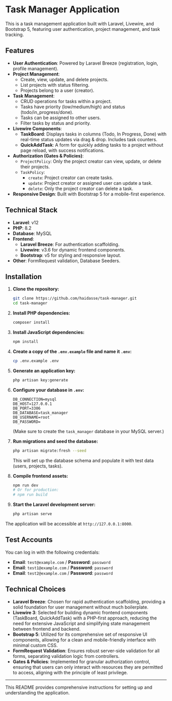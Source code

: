 # Task Manager Application

This is a task management application built with Laravel, Livewire, and Bootstrap 5, featuring user authentication, project management, and task tracking.

## Features

-   **User Authentication**: Powered by Laravel Breeze (registration, login, profile management).
-   **Project Management**:
    -   Create, view, update, and delete projects.
    -   List projects with status filtering.
    -   Projects belong to a user (creator).
-   **Task Management**:
    -   CRUD operations for tasks within a project.
    -   Tasks have priority (low/medium/high) and status (todo/in_progress/done).
    -   Tasks can be assigned to other users.
    -   Filter tasks by status and priority.
-   **Livewire Components**:
    -   **TaskBoard**: Displays tasks in columns (Todo, In Progress, Done) with real-time status updates via drag & drop. Includes task counters.
    -   **QuickAddTask**: A form for quickly adding tasks to a project without page reload, with success notifications.
-   **Authorization (Gates & Policies)**:
    -   `ProjectPolicy`: Only the project creator can view, update, or delete their projects.
    -   `TaskPolicy`:
        -   `create`: Project creator can create tasks.
        -   `update`: Project creator or assigned user can update a task.
        -   `delete`: Only the project creator can delete a task.
-   **Responsive Design**: Built with Bootstrap 5 for a mobile-first experience.

## Technical Stack

-   **Laravel**: v12
-   **PHP**: 8.2
-   **Database**: MySQL
-   **Frontend**:
    -   **Laravel Breeze**: For authentication scaffolding.
    -   **Livewire**: v3.6 for dynamic frontend components.
    -   **Bootstrap**: v5 for styling and responsive layout.
-   **Other**: FormRequest validation, Database Seeders.

## Installation

1.  **Clone the repository:**
    ```bash
    git clone https://github.com/haidasse/task-manager.git
    cd task-manager
    ```

2.  **Install PHP dependencies:**
    ```bash
    composer install
    ```

3.  **Install JavaScript dependencies:**
    ```bash
    npm install
    ```

4.  **Create a copy of the `.env.example` file and name it `.env`:**
    ```bash
    cp .env.example .env
    ```

5.  **Generate an application key:**
    ```bash
    php artisan key:generate
    ```

6.  **Configure your database in `.env`:**
    ```dotenv
    DB_CONNECTION=mysql
    DB_HOST=127.0.0.1
    DB_PORT=3306
    DB_DATABASE=task_manager
    DB_USERNAME=root
    DB_PASSWORD=
    ```
    (Make sure to create the `task_manager` database in your MySQL server.)

7.  **Run migrations and seed the database:**
    ```bash
    php artisan migrate:fresh --seed
    ```
    This will set up the database schema and populate it with test data (users, projects, tasks).

8.  **Compile frontend assets:**
    ```bash
    npm run dev
    # Or for production:
    # npm run build
    ```

9.  **Start the Laravel development server:**
    ```bash
    php artisan serve
    ```

The application will be accessible at `http://127.0.0.1:8000`.

## Test Accounts

You can log in with the following credentials:

*   **Email**: `test@example.com` / **Password**: `password`
*   **Email**: `test1@example.com` / **Password**: `password`
*   **Email**: `test2@example.com` / **Password**: `password`

## Technical Choices

*   **Laravel Breeze**: Chosen for rapid authentication scaffolding, providing a solid foundation for user management without much boilerplate.
*   **Livewire 3**: Selected for building dynamic frontend components (TaskBoard, QuickAddTask) with a PHP-first approach, reducing the need for extensive JavaScript and simplifying state management between frontend and backend.
*   **Bootstrap 5**: Utilized for its comprehensive set of responsive UI components, allowing for a clean and mobile-friendly interface with minimal custom CSS.
*   **FormRequest Validation**: Ensures robust server-side validation for all forms, separating validation logic from controllers.
*   **Gates & Policies**: Implemented for granular authorization control, ensuring that users can only interact with resources they are permitted to access, aligning with the principle of least privilege.

---

This README provides comprehensive instructions for setting up and understanding the application.
